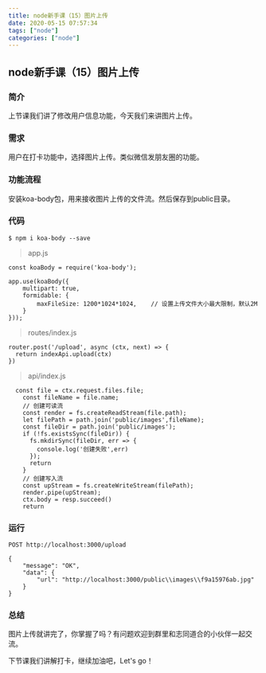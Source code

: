 ```yaml
---
title: node新手课（15）图片上传
date: 2020-05-15 07:57:34
tags: ["node"]
categories: ["node"]
---
```

## node新手课（15）图片上传

### 简介
上节课我们讲了修改用户信息功能，今天我们来讲图片上传。
### 需求
用户在打卡功能中，选择图片上传。类似微信发朋友圈的功能。
### 功能流程
安装koa-body包，用来接收图片上传的文件流。然后保存到public目录。
### 代码
```
$ npm i koa-body --save
```
>app.js
```
const koaBody = require('koa-body');

app.use(koaBody({
    multipart: true,
    formidable: {
        maxFileSize: 1200*1024*1024,	// 设置上传文件大小最大限制，默认2M
    }
}));
```
>routes/index.js
```
router.post('/upload', async (ctx, next) => {
  return indexApi.upload(ctx)
})
```
>api/index.js
```
  const file = ctx.request.files.file;
    const fileName = file.name;
    // 创建可读流
    const render = fs.createReadStream(file.path);
    let filePath = path.join('public/images',fileName);
    const fileDir = path.join('public/images');
    if (!fs.existsSync(fileDir)) {
      fs.mkdirSync(fileDir, err => {
        console.log('创建失败',err)
      });
      return
    }
    // 创建写入流
    const upStream = fs.createWriteStream(filePath);
    render.pipe(upStream);
    ctx.body = resp.succeed()
    return
```

### 运行
```
POST http://localhost:3000/upload
```
```
{
    "message": "OK",
    "data": {
        "url": "http://localhost:3000/public\\images\\f9a15976ab.jpg"
    }
}
```
### 总结
图片上传就讲完了，你掌握了吗？有问题欢迎到群里和志同道合的小伙伴一起交流。

下节课我们讲解打卡，继续加油吧，Let's go！
